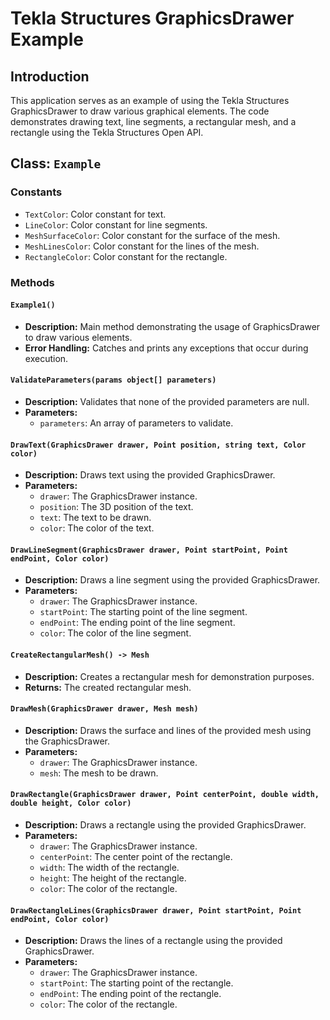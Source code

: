 # Tekla Structures GraphicsDrawer Example

## Introduction
This application serves as an example of using the Tekla Structures GraphicsDrawer to draw various graphical elements. The code demonstrates drawing text, line segments, a rectangular mesh, and a rectangle using the Tekla Structures Open API.

## Class: `Example`
### Constants
- `TextColor`: Color constant for text.
- `LineColor`: Color constant for line segments.
- `MeshSurfaceColor`: Color constant for the surface of the mesh.
- `MeshLinesColor`: Color constant for the lines of the mesh.
- `RectangleColor`: Color constant for the rectangle.

### Methods
#### `Example1()`
- **Description:** Main method demonstrating the usage of GraphicsDrawer to draw various elements.
- **Error Handling:** Catches and prints any exceptions that occur during execution.

#### `ValidateParameters(params object[] parameters)`
- **Description:** Validates that none of the provided parameters are null.
- **Parameters:**
  - `parameters`: An array of parameters to validate.

#### `DrawText(GraphicsDrawer drawer, Point position, string text, Color color)`
- **Description:** Draws text using the provided GraphicsDrawer.
- **Parameters:**
  - `drawer`: The GraphicsDrawer instance.
  - `position`: The 3D position of the text.
  - `text`: The text to be drawn.
  - `color`: The color of the text.

#### `DrawLineSegment(GraphicsDrawer drawer, Point startPoint, Point endPoint, Color color)`
- **Description:** Draws a line segment using the provided GraphicsDrawer.
- **Parameters:**
  - `drawer`: The GraphicsDrawer instance.
  - `startPoint`: The starting point of the line segment.
  - `endPoint`: The ending point of the line segment.
  - `color`: The color of the line segment.

#### `CreateRectangularMesh() -> Mesh`
- **Description:** Creates a rectangular mesh for demonstration purposes.
- **Returns:** The created rectangular mesh.

#### `DrawMesh(GraphicsDrawer drawer, Mesh mesh)`
- **Description:** Draws the surface and lines of the provided mesh using the GraphicsDrawer.
- **Parameters:**
  - `drawer`: The GraphicsDrawer instance.
  - `mesh`: The mesh to be drawn.

#### `DrawRectangle(GraphicsDrawer drawer, Point centerPoint, double width, double height, Color color)`
- **Description:** Draws a rectangle using the provided GraphicsDrawer.
- **Parameters:**
  - `drawer`: The GraphicsDrawer instance.
  - `centerPoint`: The center point of the rectangle.
  - `width`: The width of the rectangle.
  - `height`: The height of the rectangle.
  - `color`: The color of the rectangle.

#### `DrawRectangleLines(GraphicsDrawer drawer, Point startPoint, Point endPoint, Color color)`
- **Description:** Draws the lines of a rectangle using the provided GraphicsDrawer.
- **Parameters:**
  - `drawer`: The GraphicsDrawer instance.
  - `startPoint`: The starting point of the rectangle.
  - `endPoint`: The ending point of the rectangle.
  - `color`: The color of the rectangle.

